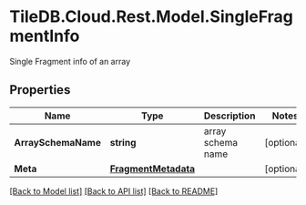 # TileDB.Cloud.Rest.Model.SingleFragmentInfo
Single Fragment info of an array

## Properties

Name | Type | Description | Notes
------------ | ------------- | ------------- | -------------
**ArraySchemaName** | **string** | array schema name | [optional] 
**Meta** | [**FragmentMetadata**](FragmentMetadata.md) |  | [optional] 

[[Back to Model list]](../README.md#documentation-for-models) [[Back to API list]](../README.md#documentation-for-api-endpoints) [[Back to README]](../README.md)

